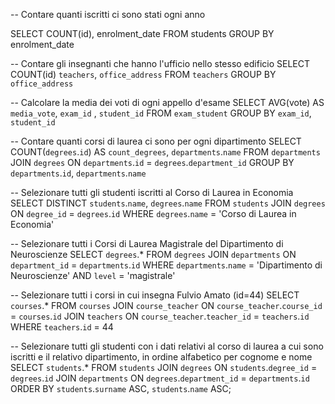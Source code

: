-- Contare quanti iscritti ci sono stati ogni anno

SELECT COUNT(id), enrolment_date
FROM students
GROUP BY enrolment_date

-- Contare gli insegnanti che hanno l'ufficio nello stesso edificio
SELECT COUNT(id) `teachers`, `office_address`
FROM  `teachers`
GROUP BY `office_address`

-- Calcolare la media dei voti di ogni appello d'esame
SELECT AVG(vote) AS `media_vote`, `exam_id` , `student_id`
FROM `exam_student`
GROUP BY `exam_id`, `student_id`

-- Contare quanti corsi di laurea ci sono per ogni dipartimento
SELECT COUNT(`degrees`.`id`) AS `count_degrees`,
`departments`.`name` 
FROM `departments`
JOIN `degrees`
ON   `departments`.`id` = `degrees`.`department_id`
GROUP BY `departments`.`id`, `departments`.`name`

-- Selezionare tutti gli studenti iscritti al Corso di Laurea in Economia
SELECT DISTINCT `students`.`name`, `degrees`.`name`
FROM `students`
JOIN `degrees` 
ON `degree_id` = `degrees`.`id`
WHERE `degrees`.`name` = 'Corso di Laurea in Economia'

-- Selezionare tutti i Corsi di Laurea Magistrale del Dipartimento di Neuroscienze
SELECT `degrees`.*
FROM `degrees`
JOIN `departments`
ON `department_id` = `departments`.`id`
WHERE `departments`.`name` = 'Dipartimento di Neuroscienze'
AND `level` = 'magistrale'

-- Selezionare tutti i corsi in cui insegna Fulvio Amato (id=44)
SELECT `courses`.*
FROM `courses`
JOIN `course_teacher` ON `course_teacher`.`course_id` = `courses`.`id`
JOIN `teachers` ON `course_teacher`.`teacher_id` = `teachers`.`id`
WHERE `teachers`.`id` = 44

-- Selezionare tutti gli studenti con i dati relativi al corso di laurea a cui sono iscritti e il relativo dipartimento, in ordine alfabetico per cognome e nome
SELECT `students`.*
FROM `students`
JOIN `degrees` ON `students`.`degree_id` = `degrees`.`id`
JOIN `departments` ON `degrees`.`department_id` = `departments`.`id`
ORDER BY `students`.`surname` ASC, `students`.`name` ASC;
